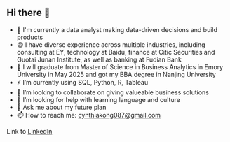 ## Hi there 👋

- 🔭 I'm currently a data analyst making data-driven decisions and build products
- 😄 I have diverse experience across multiple industries, including consulting at EY, technology at Baidu, finance at Citic Securities and Guotai Junan Institute, as well as banking at Fudian Bank
- 🌱 I will graduate from Master of Science in Business Analytics in Emory University in May 2025 and got my BBA degree in Nanjing University 
- ⚡ I’m currently using SQL, Python, R, Tableau
- 👯 I’m looking to collaborate on giving valueable business solutions
- 🤔 I’m looking for help with learning language and culture
- 💬 Ask me about my future plan
- 📫 How to reach me: cynthiakong087@gmail.com

Link to [LinkedIn](https://www.linkedin.com/in/xinyue-kong-emorymsba/)
<!--
**cynthia087/cynthia087** is a ✨ _special_ ✨ repository because its `README.md` (this file) appears on your GitHub profile.

Here are some ideas to get you started:

- 🔭 I’m currently working on ...
- 🌱 I’m currently learning ...
- 👯 I’m looking to collaborate on ...
- 🤔 I’m looking for help with ...
- 💬 Ask me about ...
- 📫 How to reach me: ...
- 😄 Pronouns: ...
- ⚡ Fun fact: ...
-->
